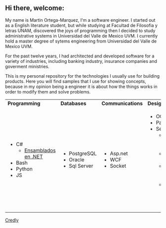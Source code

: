 ## Hi there, welcome:


My name is Martin Ortega-Marquez, I'm a software engineer.
I started out as a English literature student, but while studying at Facultad de Filosofia y letras UNAM, discovered the joys of programming then I decided
to study administrative systems in Universidad del Valle de Mexico UVM.
I currently hold a master degree of sytems engineering from Universidad del Valle de Mexico UVM.

For the past twelve years, I had architected and developed software for a variety of industries, including banking industry, insurance companies and goverment ministries.

This is my personal repository for the technologies I usually use for building products.
Here you will find samples that I use for showing concepts, because in my opinion being a engineer it is about
how the things works in order to modify them and solve problems.
   
<table width="100%">
<tr>
	<td><b>Programming</b></td>
	<td><b>Databases</b></td>
	<td><b>Communications</b></td>
	<td><b>Design</b></td>
</tr>
<tr>
	<td>
	<p align="Justify">
		<ul>
			<li>C#
				<ul>
					<li>
						<a href="https://github.com/lynxestudio/20081229-FirstApp">
						Ensamblados en .NET
						</a>
					</li>
				</ul>
			</li>
			<li>Bash</li>
			<li>Python</li>
			<li>JS</li>
		</ul>
		</p>
	</td>
	<td>
	<p align="justify">
		<ul>
			<li>PostgreSQL</li>
			<li>Oracle</li>
			<li>Sql Server</li>
		</ul>
	</p>
	</td>
	<td>
	<p align="justify">
		<ul>
			<li>
			Asp.net
			</li>
			<li>WCF</li>
			<li>Socket</li>
		</ul>
		</p>
	</td>
	<td>
	<p align="justify">
		<ul>
			<li>OOP</li>
			<li>Patterns</li>
			<li>Security
				<ul>
				<li>
				<a href="https://github.com/lynxestudio/20090111-ASP-RegularExpressionValidator
">Expresiones Regulares ASP.NET</a>
</li>
				<li>
				<a href="https://github.com/lynxestudio/20090106-ASP-RangeValidator
">Rangos ASP.NET</a>
</li>
				<li>
				<a href="https://github.com/lynxestudio/20090104-ASP-RequiredFieldValidator
">Campos obligatorios (ASP.NET)</a>
</li>
				<li>
					<a href="https://github.com/lynxestudio/20090305-BankStatements">
					CAS Code Access Security en .NET
					</a>
				</li>
				</ul>
			</li>
		</ul>
	</p>
	</td>
</tr>
</table>

<a href="https://www.credly.com/users/martin-ortega-marquez">Credly</a>
<!--
**lynxestudio/lynxestudio** is a ✨ _special_ ✨ repository because its `README.md` (this file) appears on your GitHub profile.

Here are some ideas to get you started:
-->

